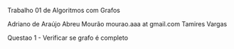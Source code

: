 
Trabalho 01 de Algoritmos com Grafos

Adriano de Araújo Abreu Mourão mourao.aaa at gmail.com
Tamires Vargas


Questao 1 - Verificar se grafo é completo
